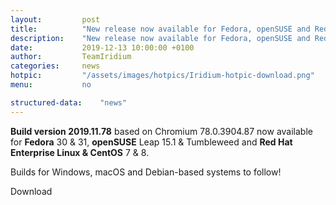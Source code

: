 ```yaml
---
layout: 		post
title:  		"New release now available for Fedora, openSUSE and Red Hat Enterprise Linux"
description: 	"New release now available for Fedora, openSUSE and Red Hat Enterprise Linux."
date:	 		2019-12-13 10:00:00 +0100
author:			TeamIridium
categories:		news
hotpic:			"/assets/images/hotpics/Iridium-hotpic-download.png"
menu: 			no

structured-data:	"news"
---
```

**Build version 2019.11.78** based on Chromium 78.0.3904.87 now available for **Fedora** 30 & 31, 
**openSUSE** Leap 15.1 & Tumbleweed and **Red Hat Enterprise Linux & CentOS** 7 & 8.

Builds for Windows, macOS and Debian-based systems to follow!   

<a id="download-parser2" class="button download" title="download Iridium Browser">Download</a>